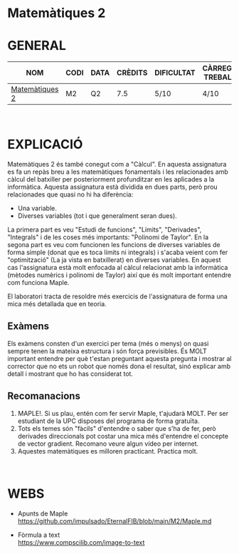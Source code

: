 # Matemàtiques 2
# GENERAL
| NOM | CODI | DATA | CRÈDITS | DIFICULTAT | CÀRREGA TREBALL | NOTA |
| --- | --- | --- | --- | --- | --- | --- |
| [Matemàtiques 2](https://www.fib.upc.edu/ca/estudis/graus/grau-en-enginyeria-informatica/pla-destudis/assignatures/M2) | M2 | Q2 | 7.5 | 5/10 | 4/10 | X |

<br>

# EXPLICACIÓ
Matemàtiques 2 és també conegut com a "Càlcul". En aquesta assignatura es fa un repàs breu a les matemàtiques fonamentals i les relacionades amb càlcul del batxiller per posteriorment profunditzar en les aplicades a la informàtica. Aquesta assignatura està dividida en dues parts, però prou relacionades que quasi no hi ha diferència:
- Una variable.
- Diverses variables (tot i que generalment seran dues).

La primera part es veu "Estudi de funcions", "Límits", "Derivades", "Integrals" i de les coses més importants: "Polinomi de Taylor".
En la segona part es veu com funcionen les funcions de diverses variables de forma simple (donat que es toca límits ni integrals) i s'acaba veient com fer "optimització" (La ja vista en batxillerat) en diverses variables.
En aquest cas l'assignatura està molt enfocada al càlcul relacionat amb la informàtica (mètodes numèrics i polinomi de Taylor) així que és molt important entendre com funciona Maple.

El laboratori tracta de resoldre més exercicis de l'assignatura de forma una mica més detallada que en teoria.

## Exàmens
Els exàmens consten d'un exercici per tema (més o menys) on quasi sempre tenen la mateixa estructura i són força previsibles. És MOLT important entendre per què t'estan preguntant aquesta pregunta i mostrar al corrector que no ets un robot que només dona el resultat, sinó explicar amb detall i mostrant que ho has considerat tot.

## Recomanacions
1. MAPLE!. Si us plau, entén com fer servir Maple, t'ajudarà MOLT. Per ser estudiant de la UPC disposes del programa de forma gratuïta.
2. Tots els temes són "fàcils" d'entendre o saber que s'ha de fer, però derivades direccionals pot costar una mica més d'entendre el concepte de vector gradient. Recomano veure algun vídeo per internet.
3. Aquestes matemàtiques es milloren practicant. Practica molt.

<br>

# WEBS
- Apunts de Maple<br>
https://github.com/impulsado/EternalFIB/blob/main/M2/Maple.md

- Fòrmula a text <br>
https://www.compscilib.com/image-to-text
